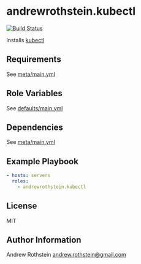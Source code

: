 andrewrothstein.kubectl
=======================
[![Build Status](https://travis-ci.org/andrewrothstein/ansible-kubectl.svg?branch=master)](https://travis-ci.org/andrewrothstein/ansible-kubectl)

Installs [kubectl](http://kubernetes.io/docs/user-guide/prereqs/)

Requirements
------------

See [meta/main.yml](meta/main.yml)

Role Variables
--------------

See [defaults/main.yml](defaults/main.yml)

Dependencies
------------

See [meta/main.yml](meta/main.yml)

Example Playbook
----------------
```yml
- hosts: servers
  roles:
    - andrewrothstein.kubectl
```

License
-------

MIT

Author Information
------------------

Andrew Rothstein <andrew.rothstein@gmail.com>
